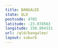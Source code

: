 ```yaml
---
title: BANGALEE
state: QLD
postcode: 4703
latitude: -23.074563
longitude: 150.894331
url: /qld/bangalee/
layout: suburb
---
```

